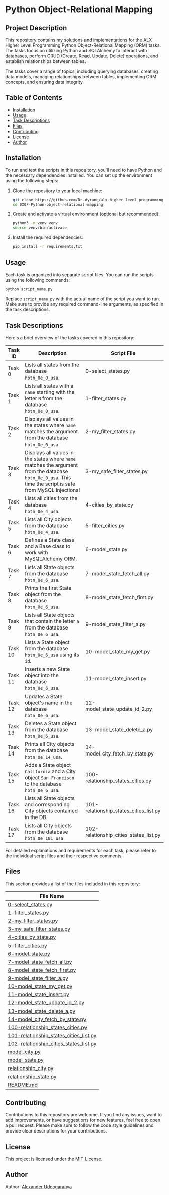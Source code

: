 # Python Object-Relational Mapping

## Project Description

This repository contains my solutions and implementations for the ALX Higher Level Programming Python Object-Relational Mapping (ORM) tasks. The tasks focus on utilizing Python and SQLAlchemy to interact with databases, perform CRUD (Create, Read, Update, Delete) operations, and establish relationships between tables.

The tasks cover a range of topics, including querying databases, creating data models, managing relationships between tables, implementing ORM concepts, and ensuring data integrity.

## Table of Contents

- [Installation](#installation)
- [Usage](#usage)
- [Task Descriptions](#task-descriptions)
- [Files](#files)
- [Contributing](#contributing)
- [License](#license)
- [Author](#author)

## Installation

To run and test the scripts in this repository, you'll need to have Python and the necessary dependencies installed. You can set up the environment using the following steps:

1. Clone the repository to your local machine:
   ```bash
   git clone https://github.com/Dr-dyrane/alx-higher_level_programming/0X0F-Python-object-relational-mapping.git
   cd 0X0F-Python-object-relational-mapping
   ```

2. Create and activate a virtual environment (optional but recommended):
   ```bash
   python3 -m venv venv
   source venv/bin/activate
   ```

3. Install the required dependencies:
   ```bash
   pip install -r requirements.txt
   ```

## Usage

Each task is organized into separate script files. You can run the scripts using the following commands:

```bash
python script_name.py
```

Replace `script_name.py` with the actual name of the script you want to run. Make sure to provide any required command-line arguments, as specified in the task descriptions.

## Task Descriptions

Here's a brief overview of the tasks covered in this repository:

| Task ID | Description | Script File |
|---------|-------------|-------------|
| Task 0  | Lists all states from the database `hbtn_0e_0_usa`. | 0-select_states.py |
| Task 1  | Lists all states with a `name` starting with the letter `N` from the database `hbtn_0e_0_usa`. | 1-filter_states.py |
| Task 2  | Displays all values in the states where `name` matches the argument from the database `hbtn_0e_0_usa`. | 2-my_filter_states.py |
| Task 3  | Displays all values in the states where `name` matches the argument from the database `hbtn_0e_0_usa`. This time the script is safe from MySQL injections! | 3-my_safe_filter_states.py |
| Task 4  | Lists all cities from the database `hbtn_0e_4_usa`. | 4-cities_by_state.py |
| Task 5  | Lists all City objects from the database `hbtn_0e_4_usa`. | 5-filter_cities.py |
| Task 6  | Defines a State class and a Base class to work with MySQLAlchemy ORM. | 6-model_state.py |
| Task 7  | Lists all State objects from the database `hbtn_0e_6_usa`. | 7-model_state_fetch_all.py |
| Task 8  | Prints the first State object from the database `hbtn_0e_6_usa`. | 8-model_state_fetch_first.py |
| Task 9  | Lists all State objects that contain the letter `a` from the database `hbtn_0e_6_usa`. | 9-model_state_filter_a.py |
| Task 10 | Lists a State object from the database `hbtn_0e_6_usa` using its `id`. | 10-model_state_my_get.py |
| Task 11 | Inserts a new State object into the database `hbtn_0e_6_usa`. | 11-model_state_insert.py |
| Task 12 | Updates a State object's name in the database `hbtn_0e_6_usa`. | 12-model_state_update_id_2.py |
| Task 13 | Deletes a State object from the database `hbtn_0e_6_usa`. | 13-model_state_delete_a.py |
| Task 14 | Prints all City objects from the database `hbtn_0e_14_usa`. | 14-model_city_fetch_by_state.py |
| Task 15| Adds a State object `California` and a City object `San Francisco` to the database `hbtn_0e_6_usa`. | 100-relationship_states_cities.py |
| Task 16| Lists all State objects and corresponding City objects contained in the DB. | 101-relationship_states_cities_list.py |
| Task 17| Lists all City objects from the database `hbtn_0e_101_usa`. | 102-relationship_cities_states_list.py |


For detailed explanations and requirements for each task, please refer to the individual script files and their respective comments.

## Files

This section provides a list of the files included in this repository:

| File Name |
|-----------|
| [0-select_states.py](0-select_states.py) |
| [1-filter_states.py](1-filter_states.py) |
| [2-my_filter_states.py](2-my_filter_states.py) |
| [3-my_safe_filter_states.py](3-my_safe_filter_states.py) |
| [4-cities_by_state.py](4-cities_by_state.py) |
| [5-filter_cities.py](5-filter_cities.py) |
| [6-model_state.py](6-model_state.py) |
| [7-model_state_fetch_all.py](7-model_state_fetch_all.py) |
| [8-model_state_fetch_first.py](8-model_state_fetch_first.py) |
| [9-model_state_filter_a.py](9-model_state_filter_a.py) |
| [10-model_state_my_get.py](10-model_state_my_get.py) |
| [11-model_state_insert.py](11-model_state_insert.py) |
| [12-model_state_update_id_2.py](12-model_state_update_id_2.py) |
| [13-model_state_delete_a.py](13-model_state_delete_a.py) |
| [14-model_city_fetch_by_state.py](14-model_city_fetch_by_state.py) |
| [100-relationship_states_cities.py](100-relationship_states_cities.py) |
| [101-relationship_states_cities_list.py](101-relationship_states_cities_list.py) |
| [102-relationship_cities_states_list.py](102-relationship_cities_states_list.py) |
| [model_city.py](model_city.py) |
| [model_state.py](model_state.py) |
| [relationship_city.py](relationship_city.py) |
| [relationship_state.py](relationship_state.py) |
| [README.md](README.md) |

## Contributing

Contributions to this repository are welcome. If you find any issues, want to add improvements, or have suggestions for new features, feel free to open a pull request. Please make sure to follow the code style guidelines and provide clear descriptions for your contributions.

## License

This project is licensed under the [MIT License](LICENSE).

## Author
Author: [Alexander Udeogaranya](https://github.com/Dr-dyrane/alx-higher_level_programming/0X0F-Python-object-relational-mapping)

